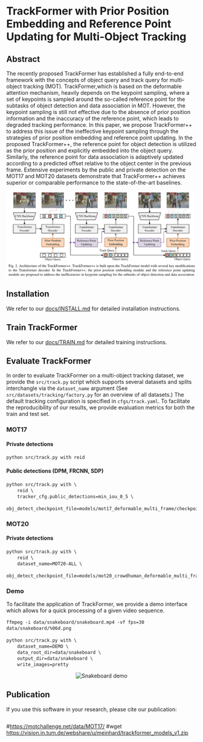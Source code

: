 # TrackFormer with Prior Position Embedding and Reference Point Updating for Multi-Object Tracking
## Abstract

The recently proposed TrackFormer has established a fully end-to-end framework with the concepts of object query and track query for multi-object tracking (MOT). TrackFormer,which is based on the deformable attention mechanism, heavily depends on the keypoint sampling, where a set of keypoints is sampled around the so-called reference point for the subtasks of object detection and data association in MOT. However, the keypoint sampling is still not effective due to the absence of prior position information and the inaccuracy of the reference point, which leads to degraded tracking performance. In this paper, we propose TrackFormer++ to address this issue of the ineffective keypoint sampling through the strategies of prior position embedding and reference point updating. In the proposed TrackFormer++, the reference point for object detection is utilized as the prior position and explicitly embedded into the object query. Similarly, the reference point for data association is adaptively updated according to a predicted offset relative to the object center in the previous frame. Extensive experiments by the public and private detection on the MOT17 and MOT20 datasets demonstrate that TrackFormer++ achieves superior or comparable performance to the state-of-the-art baselines.

<div align="center">
    <img src="docs/Method_me.png" alt="TrackFormer casts multi-object tracking as a set prediction problem performing joint detection and tracking-by-attention. The architecture consists of a CNN for image feature extraction, a Transformer encoder for image feature encoding and a Transformer decoder which applies self- and encoder-decoder attention to produce output embeddings with bounding box and class information."/>
</div>

## Installation

We refer to our [docs/INSTALL.md](docs/INSTALL.md) for detailed installation instructions.

## Train TrackFormer

We refer to our [docs/TRAIN.md](docs/TRAIN.md) for detailed training instructions.

## Evaluate TrackFormer

In order to evaluate TrackFormer on a multi-object tracking dataset, we provide the `src/track.py` script which supports several datasets and splits interchangle via the `dataset_name` argument (See `src/datasets/tracking/factory.py` for an overview of all datasets.) The default tracking configuration is specified in `cfgs/track.yaml`. To facilitate the reproducibility of our results, we provide evaluation metrics for both the train and test set.

### MOT17

#### Private detections

```
python src/track.py with reid
```

#### Public detections (DPM, FRCNN, SDP)

```
python src/track.py with \
    reid \
    tracker_cfg.public_detections=min_iou_0_5 \
    obj_detect_checkpoint_file=models/mot17_deformable_multi_frame/checkpoint_epoch_50.pth
```

### MOT20

#### Private detections

```
python src/track.py with \
    reid \
    dataset_name=MOT20-ALL \
    obj_detect_checkpoint_file=models/mot20_crowdhuman_deformable_multi_frame/checkpoint_epoch_50.pth
```

### Demo

To facilitate the application of TrackFormer, we provide a demo interface which allows for a quick processing of a given video sequence.

```
ffmpeg -i data/snakeboard/snakeboard.mp4 -vf fps=30 data/snakeboard/%06d.png

python src/track.py with \
    dataset_name=DEMO \
    data_root_dir=data/snakeboard \
    output_dir=data/snakeboard \
    write_images=pretty
```

<div align="center">
    <img src="docs/snakeboard.gif" alt="Snakeboard demo" width="600"/>
</div>

## Publication
If you use this software in your research, please cite our publication:

```

```
#https://motchallenge.net/data/MOT17/
#wget https://vision.in.tum.de/webshare/u/meinhard/trackformer_models_v1.zip
